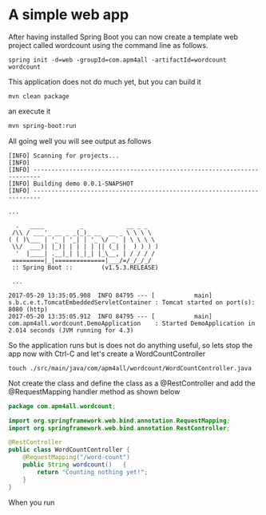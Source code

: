 # A simple web app

After having installed Spring Boot you can now create a template web project called wordcount using the command line as follows.

```
spring init -d=web -groupId=com.apm4all -artifactId=wordcount wordcount
```

This application does not do much yet, but you can build it

```
mvn clean package
```

an execute it

```bash
mvn spring-boot:run
```

All going well you will see output as follows

    [INFO] Scanning for projects...
    [INFO]
    [INFO] ------------------------------------------------------------------------
    [INFO] Building demo 0.0.1-SNAPSHOT
    [INFO] ------------------------------------------------------------------------

    ...

      .   ____          _            __ _ _
     /\\ / ___'_ __ _ _(_)_ __  __ _ \ \ \ \
    ( ( )\___ | '_ | '_| | '_ \/ _` | \ \ \ \
     \\/  ___)| |_)| | | | | || (_| |  ) ) ) )
      '  |____| .__|_| |_|_| |_\__, | / / / /
     =========|_|==============|___/=/_/_/_/
     :: Spring Boot ::        (v1.5.3.RELEASE)

     ...

    2017-05-20 13:35:05.908  INFO 84795 --- [           main] s.b.c.e.t.TomcatEmbeddedServletContainer : Tomcat started on port(s): 8080 (http)
    2017-05-20 13:35:05.912  INFO 84795 --- [           main] com.apm4all.wordcount.DemoApplication    : Started DemoApplication in 2.014 seconds (JVM running for 4.3)

So the application runs but is does not do anything useful, so lets stop the app now with Ctrl-C and let's create a WordCountController

```
touch ./src/main/java/com/apm4all/wordcount/WordCountController.java
```

Not create the class and define the class as a @RestController and add the @RequestMapping handler method as shown below

```java
package com.apm4all.wordcount;

import org.springframework.web.bind.annotation.RequestMapping;
import org.springframework.web.bind.annotation.RestController;

@RestController
public class WordCountController {
    @RequestMapping("/word-count")
    public String wordcount()   {
        return "Counting nothing yet!";
    }
}
```

When you run

